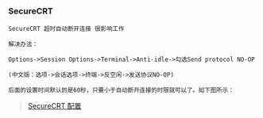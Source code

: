 ### SecureCRT

    SecureCRT 超时自动断开连接 很影响工作

    解决办法：

    Options->Session Options->Terminal->Anti-idle->勾选Send protocol NO-OP

    (中文版：选项->会话选项->终端->反空闲->发送协议NO-OP)

    后面的设置时间默认的是60秒，只要小于自动断开连接的时限就可以了。如下图所示：

> [SecureCRT 配置](https://blog.csdn.net/handsomekang/article/details/10037865)
